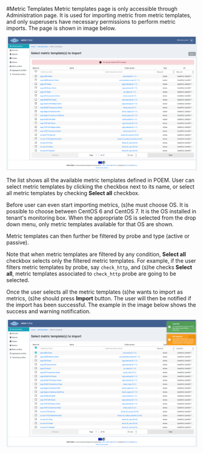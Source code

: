 #Metric Templates
Metric templates page is only accessible through Administration page. It is used for importing metric from metric templates, and only superusers have necessary permissions to perform metric imports. The page is shown in image below.

![Tenant Metric templates](tenant_figs/metric_templates.png)

The list shows all the available metric templates defined in POEM. User can select metric templates by clicking the checkbox next to its name, or select all metric templates by checking **Select all** checkbox. 

Before user can even start importing metrics, (s)he must choose OS. It is possible to choose between CentOS 6 and CentOS 7. It is the OS installed in tenant's monitoring box. When the appropriate OS is selected from the drop down menu, only metric templates available for that OS are shown.

Metric templates can then further be filtered by probe and type (active or passive).

Note that when metric templates are filtered by any condition, **Select all** checkbox selects only the filtered metric templates. For example, if the user filters metric templates by probe, say `check_http`, and (s)he checks **Select all**, metric templates associated to `check_http` probe are going to be selected.

Once the user selects all the metric templates (s)he wants to import as metrics, (s)he should press **Import** button. The user will then be notified if the import has been successful. The example in the image below shows the success and warning notification.

![Tenant Metric Templates Notification](tenant_figs/metric_templates_notification.png)
